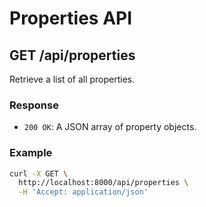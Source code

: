 # Properties API

## GET /api/properties

Retrieve a list of all properties.

### Response

* `200 OK`: A JSON array of property objects.

### Example

```bash
curl -X GET \
  http://localhost:8000/api/properties \
  -H 'Accept: application/json'
